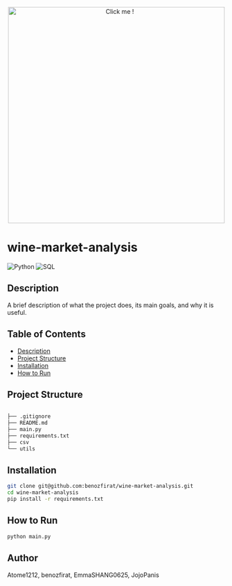 <p align="center">
  <a href="https://www.youtube.com/embed/dQw4w9WgXcQ?autoplay=1">
      <img src="https://media.wired.com/photos/641337bd5e3ab3be4fe3e789/master/w_1600%2Cc_limit/sql_normal.gif" alt="Click me !" width="500" />
  </a>
</p>


# wine-market-analysis

![Python](https://img.shields.io/badge/Python-3.x-blue) ![SQL](https://img.shields.io/badge/-SQL-000?&logo=MySQL&logoColor=4479A1)

## Description

A brief description of what the project does, its main goals, and why it is useful.

## Table of Contents

- [Description](#description)
- [Project Structure](#project-structure)
- [Installation](#installation)
- [How to Run](#how-to-run)
## Project Structure

```bash 

├── .gitignore
├── README.md
├── main.py
├── requirements.txt
├── csv
└── utils

```

## Installation

```bash
git clone git@github.com:benozfirat/wine-market-analysis.git
cd wine-market-analysis
pip install -r requirements.txt
```
## How to Run

```bash
python main.py
```
## Author

Atome1212, benozfirat, EmmaSHANG0625, JojoPanis

